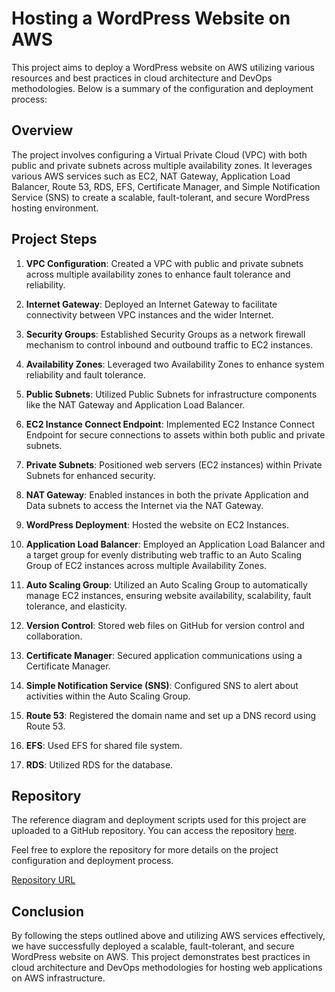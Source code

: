 # Hosting a WordPress Website on AWS

This project aims to deploy a WordPress website on AWS utilizing various resources and best practices in cloud architecture and DevOps methodologies. Below is a summary of the configuration and deployment process:

## Overview

The project involves configuring a Virtual Private Cloud (VPC) with both public and private subnets across multiple availability zones. It leverages various AWS services such as EC2, NAT Gateway, Application Load Balancer, Route 53, RDS, EFS, Certificate Manager, and Simple Notification Service (SNS) to create a scalable, fault-tolerant, and secure WordPress hosting environment.

## Project Steps

1. **VPC Configuration**: Created a VPC with public and private subnets across multiple availability zones to enhance fault tolerance and reliability.

2. **Internet Gateway**: Deployed an Internet Gateway to facilitate connectivity between VPC instances and the wider Internet.

3. **Security Groups**: Established Security Groups as a network firewall mechanism to control inbound and outbound traffic to EC2 instances.

4. **Availability Zones**: Leveraged two Availability Zones to enhance system reliability and fault tolerance.

5. **Public Subnets**: Utilized Public Subnets for infrastructure components like the NAT Gateway and Application Load Balancer.

6. **EC2 Instance Connect Endpoint**: Implemented EC2 Instance Connect Endpoint for secure connections to assets within both public and private subnets.

7. **Private Subnets**: Positioned web servers (EC2 instances) within Private Subnets for enhanced security.

8. **NAT Gateway**: Enabled instances in both the private Application and Data subnets to access the Internet via the NAT Gateway.

9. **WordPress Deployment**: Hosted the website on EC2 Instances.

10. **Application Load Balancer**: Employed an Application Load Balancer and a target group for evenly distributing web traffic to an Auto Scaling Group of EC2 instances across multiple Availability Zones.

11. **Auto Scaling Group**: Utilized an Auto Scaling Group to automatically manage EC2 instances, ensuring website availability, scalability, fault tolerance, and elasticity.

12. **Version Control**: Stored web files on GitHub for version control and collaboration.

13. **Certificate Manager**: Secured application communications using a Certificate Manager.

14. **Simple Notification Service (SNS)**: Configured SNS to alert about activities within the Auto Scaling Group.

15. **Route 53**: Registered the domain name and set up a DNS record using Route 53.

16. **EFS**: Used EFS for shared file system.

17. **RDS**: Utilized RDS for the database.

## Repository

The reference diagram and deployment scripts used for this project are uploaded to a GitHub repository. You can access the repository [here]([repository_url](https://github.com/Qadaar-TU/Host-a-WordPress-Website-on-AWS-/tree/main)).

Feel free to explore the repository for more details on the project configuration and deployment process.

[Repository URL]([repository_url](https://github.com/Qadaar-TU/Host-a-WordPress-Website-on-AWS-/tree/main))

## Conclusion

By following the steps outlined above and utilizing AWS services effectively, we have successfully deployed a scalable, fault-tolerant, and secure WordPress website on AWS. This project demonstrates best practices in cloud architecture and DevOps methodologies for hosting web applications on AWS infrastructure.
